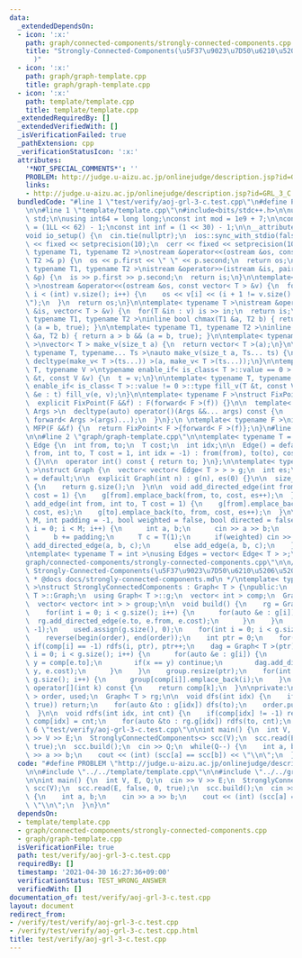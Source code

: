 ```yaml
---
data:
  _extendedDependsOn:
  - icon: ':x:'
    path: graph/connected-components/strongly-connected-components.cpp
    title: "Strongly-Connected-Components(\u5F37\u9023\u7D50\u6210\u5206\u5206\u89E3\
      )"
  - icon: ':x:'
    path: graph/graph-template.cpp
    title: graph/graph-template.cpp
  - icon: ':x:'
    path: template/template.cpp
    title: template/template.cpp
  _extendedRequiredBy: []
  _extendedVerifiedWith: []
  _isVerificationFailed: true
  _pathExtension: cpp
  _verificationStatusIcon: ':x:'
  attributes:
    '*NOT_SPECIAL_COMMENTS*': ''
    PROBLEM: http://judge.u-aizu.ac.jp/onlinejudge/description.jsp?id=GRL_3_C
    links:
    - http://judge.u-aizu.ac.jp/onlinejudge/description.jsp?id=GRL_3_C
  bundledCode: "#line 1 \"test/verify/aoj-grl-3-c.test.cpp\"\n#define PROBLEM \"http://judge.u-aizu.ac.jp/onlinejudge/description.jsp?id=GRL_3_C\"\
    \n\n#line 1 \"template/template.cpp\"\n#include<bits/stdc++.h>\n\nusing namespace\
    \ std;\n\nusing int64 = long long;\nconst int mod = 1e9 + 7;\n\nconst int64 infll\
    \ = (1LL << 62) - 1;\nconst int inf = (1 << 30) - 1;\n\n__attribute__((constructor))\n\
    void io_setup() {\n  cin.tie(nullptr);\n  ios::sync_with_stdio(false);\n  cout\
    \ << fixed << setprecision(10);\n  cerr << fixed << setprecision(10);\n}\n\ntemplate<\
    \ typename T1, typename T2 >\nostream &operator<<(ostream &os, const pair< T1,\
    \ T2 >& p) {\n  os << p.first << \" \" << p.second;\n  return os;\n}\n\ntemplate<\
    \ typename T1, typename T2 >\nistream &operator>>(istream &is, pair< T1, T2 >\
    \ &p) {\n  is >> p.first >> p.second;\n  return is;\n}\n\ntemplate< typename T\
    \ >\nostream &operator<<(ostream &os, const vector< T > &v) {\n  for(int i = 0;\
    \ i < (int) v.size(); i++) {\n    os << v[i] << (i + 1 != v.size() ? \" \" : \"\
    \");\n  }\n  return os;\n}\n\ntemplate< typename T >\nistream &operator>>(istream\
    \ &is, vector< T > &v) {\n  for(T &in : v) is >> in;\n  return is;\n}\n\ntemplate<\
    \ typename T1, typename T2 >\ninline bool chmax(T1 &a, T2 b) { return a < b &&\
    \ (a = b, true); }\n\ntemplate< typename T1, typename T2 >\ninline bool chmin(T1\
    \ &a, T2 b) { return a > b && (a = b, true); }\n\ntemplate< typename T = int64\
    \ >\nvector< T > make_v(size_t a) {\n  return vector< T >(a);\n}\n\ntemplate<\
    \ typename T, typename... Ts >\nauto make_v(size_t a, Ts... ts) {\n  return vector<\
    \ decltype(make_v< T >(ts...)) >(a, make_v< T >(ts...));\n}\n\ntemplate< typename\
    \ T, typename V >\ntypename enable_if< is_class< T >::value == 0 >::type fill_v(T\
    \ &t, const V &v) {\n  t = v;\n}\n\ntemplate< typename T, typename V >\ntypename\
    \ enable_if< is_class< T >::value != 0 >::type fill_v(T &t, const V &v) {\n  for(auto\
    \ &e : t) fill_v(e, v);\n}\n\ntemplate< typename F >\nstruct FixPoint : F {\n\
    \  explicit FixPoint(F &&f) : F(forward< F >(f)) {}\n\n  template< typename...\
    \ Args >\n  decltype(auto) operator()(Args &&... args) const {\n    return F::operator()(*this,\
    \ forward< Args >(args)...);\n  }\n};\n \ntemplate< typename F >\ninline decltype(auto)\
    \ MFP(F &&f) {\n  return FixPoint< F >{forward< F >(f)};\n}\n#line 4 \"test/verify/aoj-grl-3-c.test.cpp\"\
    \n\n#line 2 \"graph/graph-template.cpp\"\n\ntemplate< typename T = int >\nstruct\
    \ Edge {\n  int from, to;\n  T cost;\n  int idx;\n\n  Edge() = default;\n\n  Edge(int\
    \ from, int to, T cost = 1, int idx = -1) : from(from), to(to), cost(cost), idx(idx)\
    \ {}\n\n  operator int() const { return to; }\n};\n\ntemplate< typename T = int\
    \ >\nstruct Graph {\n  vector< vector< Edge< T > > > g;\n  int es;\n\n  Graph()\
    \ = default;\n\n  explicit Graph(int n) : g(n), es(0) {}\n\n  size_t size() const\
    \ {\n    return g.size();\n  }\n\n  void add_directed_edge(int from, int to, T\
    \ cost = 1) {\n    g[from].emplace_back(from, to, cost, es++);\n  }\n\n  void\
    \ add_edge(int from, int to, T cost = 1) {\n    g[from].emplace_back(from, to,\
    \ cost, es);\n    g[to].emplace_back(to, from, cost, es++);\n  }\n\n  void read(int\
    \ M, int padding = -1, bool weighted = false, bool directed = false) {\n    for(int\
    \ i = 0; i < M; i++) {\n      int a, b;\n      cin >> a >> b;\n      a += padding;\n\
    \      b += padding;\n      T c = T(1);\n      if(weighted) cin >> c;\n      if(directed)\
    \ add_directed_edge(a, b, c);\n      else add_edge(a, b, c);\n    }\n  }\n};\n\
    \ntemplate< typename T = int >\nusing Edges = vector< Edge< T > >;\n#line 2 \"\
    graph/connected-components/strongly-connected-components.cpp\"\n\n/**\n * @brief\
    \ Strongly-Connected-Components(\u5F37\u9023\u7D50\u6210\u5206\u5206\u89E3)\n\
    \ * @docs docs/strongly-connected-components.md\n */\ntemplate< typename T = int\
    \ >\nstruct StronglyConnectedComponents : Graph< T > {\npublic:\n  using Graph<\
    \ T >::Graph;\n  using Graph< T >::g;\n  vector< int > comp;\n  Graph< T > dag;\n\
    \  vector< vector< int > > group;\n\n  void build() {\n    rg = Graph< T >(g.size());\n\
    \    for(int i = 0; i < g.size(); i++) {\n      for(auto &e : g[i]) {\n      \
    \  rg.add_directed_edge(e.to, e.from, e.cost);\n      }\n    }\n    comp.assign(g.size(),\
    \ -1);\n    used.assign(g.size(), 0);\n    for(int i = 0; i < g.size(); i++) dfs(i);\n\
    \    reverse(begin(order), end(order));\n    int ptr = 0;\n    for(int i : order)\
    \ if(comp[i] == -1) rdfs(i, ptr), ptr++;\n    dag = Graph< T >(ptr);\n    for(int\
    \ i = 0; i < g.size(); i++) {\n      for(auto &e : g[i]) {\n        int x = comp[e.from],\
    \ y = comp[e.to];\n        if(x == y) continue;\n        dag.add_directed_edge(x,\
    \ y, e.cost);\n      }\n    }\n    group.resize(ptr);\n    for(int i = 0; i <\
    \ g.size(); i++) {\n      group[comp[i]].emplace_back(i);\n    }\n  }\n\n  int\
    \ operator[](int k) const {\n    return comp[k];\n  }\n\nprivate:\n  vector< int\
    \ > order, used;\n  Graph< T > rg;\n\n  void dfs(int idx) {\n    if(exchange(used[idx],\
    \ true)) return;\n    for(auto &to : g[idx]) dfs(to);\n    order.push_back(idx);\n\
    \  }\n\n  void rdfs(int idx, int cnt) {\n    if(comp[idx] != -1) return;\n   \
    \ comp[idx] = cnt;\n    for(auto &to : rg.g[idx]) rdfs(to, cnt);\n  }\n};\n#line\
    \ 6 \"test/verify/aoj-grl-3-c.test.cpp\"\n\nint main() {\n  int V, E, Q;\n  cin\
    \ >> V >> E;\n  StronglyConnectedComponents<> scc(V);\n  scc.read(E, false, 0,\
    \ true);\n  scc.build();\n  cin >> Q;\n  while(Q--) {\n    int a, b;\n    cin\
    \ >> a >> b;\n    cout << (int) (scc[a] == scc[b]) << \"\\n\";\n  }\n}\n"
  code: "#define PROBLEM \"http://judge.u-aizu.ac.jp/onlinejudge/description.jsp?id=GRL_3_C\"\
    \n\n#include \"../../template/template.cpp\"\n\n#include \"../../graph/connected-components/strongly-connected-components.cpp\"\
    \n\nint main() {\n  int V, E, Q;\n  cin >> V >> E;\n  StronglyConnectedComponents<>\
    \ scc(V);\n  scc.read(E, false, 0, true);\n  scc.build();\n  cin >> Q;\n  while(Q--)\
    \ {\n    int a, b;\n    cin >> a >> b;\n    cout << (int) (scc[a] == scc[b]) <<\
    \ \"\\n\";\n  }\n}\n"
  dependsOn:
  - template/template.cpp
  - graph/connected-components/strongly-connected-components.cpp
  - graph/graph-template.cpp
  isVerificationFile: true
  path: test/verify/aoj-grl-3-c.test.cpp
  requiredBy: []
  timestamp: '2021-04-30 16:27:36+09:00'
  verificationStatus: TEST_WRONG_ANSWER
  verifiedWith: []
documentation_of: test/verify/aoj-grl-3-c.test.cpp
layout: document
redirect_from:
- /verify/test/verify/aoj-grl-3-c.test.cpp
- /verify/test/verify/aoj-grl-3-c.test.cpp.html
title: test/verify/aoj-grl-3-c.test.cpp
---
```

